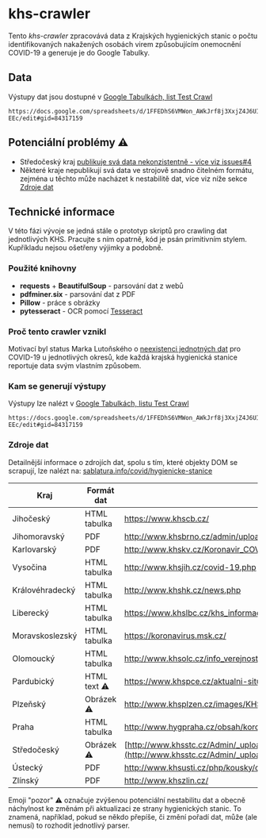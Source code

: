 # khs-crawler

Tento *khs-crawler* zpracovává data z Krajských hygienických stanic o počtu identifikovaných nakažených osobách virem způsobujícím onemocnění COVID-19 a generuje je do Google Tabulky. 

## Data

Výstupy dat jsou dostupné v [Google Tabulkách, list Test Crawl](https://docs.google.com/spreadsheets/d/1FFEDhS6VMWon_AWkJrf8j3XxjZ4J6UI1B2lO3IW-EEc/edit#gid=84317159)

    https://docs.google.com/spreadsheets/d/1FFEDhS6VMWon_AWkJrf8j3XxjZ4J6UI1B2lO3IW-EEc/edit#gid=84317159

## Potenciální problémy ⚠️
- Středočeský kraj [publikuje svá data nekonzistentně - více viz issues#4](https://github.com/lynt-smitka/khs-crawler/issues/4)
- Některé kraje nepublikují svá data ve strojově snadno čitelném formátu, zejména u těchto může nacházet k nestabilitě dat, více viz níže sekce [Zdroje dat](#Zdroje-dat)

## Technické informace
V této fázi vývoje se jedná stále o prototyp skriptů pro crawling dat jednotlivých KHS. Pracujte s ním opatrně, kód je psán primitivním stylem. Kupříkladu nejsou ošetřeny výjimky a podobně.

### Použité knihovny

 - **requests** + **BeautifulSoup** - parsování dat z webů
 - **pdfminer.six** - parsování dat z PDF  
 - **Pillow** - práce s obrázky
 - **pytesseract** - OCR pomocí [Tesseract](https://tesseract-ocr.github.io/)

### Proč tento crawler vznikl

Motivací byl status Marka Lutoňského o [neexistenci jednotných dat](https://twitter.com/marekl/status/1243188839415414784) pro COVID-19 u jednotlivých okresů, kde každá krajská hygienická stanice reportuje data svým vlastním způsobem.

### Kam se generují výstupy
Výstupy lze nalézt v [Google Tabulkách, listu Test Crawl](https://docs.google.com/spreadsheets/d/1FFEDhS6VMWon_AWkJrf8j3XxjZ4J6UI1B2lO3IW-EEc/edit#gid=84317159)

    https://docs.google.com/spreadsheets/d/1FFEDhS6VMWon_AWkJrf8j3XxjZ4J6UI1B2lO3IW-EEc/edit#gid=84317159

### Zdroje dat
Detailnější informace o zdrojích dat, spolu s tím, které objekty DOM se scrapují, lze nalézt na: [sablatura.info/covid/hygienicke-stanice](https://www.sablatura.info/covid/hygienicke-stanice/)

| Kraj | Formát dat | Url |
|---|---|---|
| Jihočeský | HTML tabulka | https://www.khscb.cz/ |
| Jihomoravský | PDF | http://www.khsbrno.cz/admin/upload/aktuality/?C=M;O=D |
| Karlovarský | PDF | http://www.khskv.cz/Koronavir_COVID/Pocet_testovanych_osob_na_COVID19_Karlovarsky_kraj.pdf |
| Vysočina | HTML tabulka | http://www.khsjih.cz/covid-19.php |
| Královéhradecký | HTML tabulka | http://www.khshk.cz/news.php |
| Liberecký | HTML tabulka | https://www.khslbc.cz/khs_informace_covid-19/ |
| Moravskoslezský | HTML tabulka | https://koronavirus.msk.cz/ |
| Olomoucký | HTML tabulka | http://www.khsolc.cz/info_verejnost.aspx |
| Pardubický | HTML text ⚠️ | https://www.khspce.cz/aktualni-situace-ve-vyskytu-koronaviru-v-pardubickem-kraji-2/ |
| Plzeňský | Obrázek ⚠️ | http://www.khsplzen.cz/images/KHS/covid19/Plzensky_kraj.jpg |
| Praha | HTML tabulka | http://www.hygpraha.cz/obsah/koronavirus_506_1.html
| Středočeský | Obrázek ⚠️ | [http://www.khsstc.cz/Admin/_upload/images/1/COVID%2027_3.jpg](http://www.khsstc.cz/Admin/_upload/images/1/COVID%2027_3.jpg) |
| Ústecký  | PDF | http://www.khsusti.cz/php/kousky/covid19/pocet_testovanych_osob_na_covid19_ustecky_kraj.pdf |
| Zlínský | PDF | http://www.khszlin.cz/ |

Emoji "pozor" ⚠️ označuje zvýšenou potenciální nestabilitu dat a obecně náchylnost ke změnám při aktualizaci ze strany hygienických stanic. To znamená, například, pokud se někdo přepíše, či změní pořadí dat, může (ale nemusí) to rozhodit jednotlivý parser.



